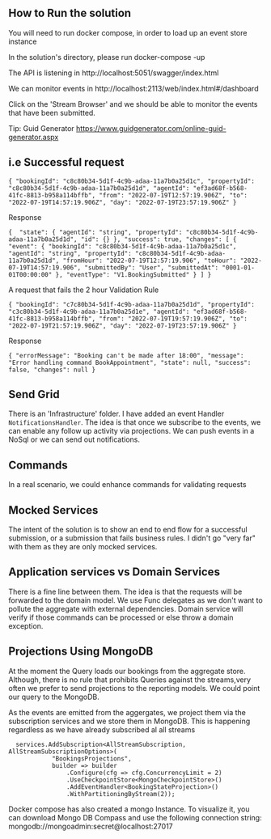 How to Run the solution
-------------------------
You will need to run docker compose, in order to load up an event store instance

In the solution's directory, please run  docker-compose -up

The API is listening in http://localhost:5051/swagger/index.html

We can monitor events in http://localhost:2113/web/index.html#/dashboard

Click on the 'Stream Browser' and we should be able to monitor the events that have been submitted.

Tip: Guid Generator https://www.guidgenerator.com/online-guid-generator.aspx

i.e Successful request
-----------------------------------
`{
"bookingId": "c8c80b34-5d1f-4c9b-adaa-11a7b0a25d1c",
"propertyId": "c8c80b34-5d1f-4c9b-adaa-11a7b0a25d1d",
"agentId": "ef3ad68f-b568-41fc-8813-b958a114bffb",
"from": "2022-07-19T12:57:19.906Z",
"to": "2022-07-19T14:57:19.906Z",
"day": "2022-07-19T23:57:19.906Z"
}`

Response

`{ 
 "state":
 {
"agentId": "string",
"propertyId": "c8c80b34-5d1f-4c9b-adaa-11a7b0a25d1d",
"id": {}
},
"success": true,
"changes": [
{
"event": {
"bookingId": "c8c80b34-5d1f-4c9b-adaa-11a7b0a25d1c",
"agentId": "string",
"propertyId": "c8c80b34-5d1f-4c9b-adaa-11a7b0a25d1d",
"fromHour": "2022-07-19T12:57:19.906",
"toHour": "2022-07-19T14:57:19.906",
"submittedBy": "User",
"submittedAt": "0001-01-01T00:00:00"
},
"eventType": "V1.BookingSubmitted"
}
]
}`

A request that fails the 2 hour Validation Rule

`{
"bookingId": "c7c80b34-5d1f-4c9b-adaa-11a7b0a25d1d",
"propertyId": "c3c80b34-5d1f-4c9b-adaa-11a7b0a25d1e",
"agentId": "ef3ad68f-b568-41fc-8813-b958a114bffb",
"from": "2022-07-19T19:57:19.906Z",
"to": "2022-07-19T21:57:19.906Z",
"day": "2022-07-19T23:57:19.906Z"
}`

Response

`{
"errorMessage": "Booking can't be made after 18:00",
"message": "Error handling command BookAppointment",
"state": null,
"success": false,
"changes": null
}`

Send Grid
----------
There is an 'Infrastructure' folder. I have added an event Handler `NotificationsHandler`.
The idea is that once we subscribe to the events, we can enable any follow up activity via projections. 
We can push events in a NoSql or we can send out notifications.

Commands
--------
In a real scenario, we could enhance commands for validating requests

Mocked Services
---------------
The intent of the solution is to show an end to end flow for a successful submission, or a submission that fails business rules.
I didn't go "very far" with them as they are only mocked services. 

Application services vs Domain Services
--------------
There is a fine line between them. The idea is that the requests will be forwarded to the domain model.
We use Func delegates as we don't want to pollute the aggregate with external dependencies. Domain service will verify if those commands can be
processed or else throw a domain exception.

Projections Using MongoDB
-------------------------

At the moment the Query loads our bookings from the aggregate store. Although, there is no rule that prohibits Queries against the streams,very often
we prefer to send projections to the reporting models. We could point our query to the MongoDB.

As the events are emitted from the aggergates, we project them via the subscription services and we store them in MongoDB.
This is happening regardless as we have already subscribed al all streams 

      services.AddSubscription<AllStreamSubscription, AllStreamSubscriptionOptions>(
                "BookingsProjections",
                builder => builder
                    .Configure(cfg => cfg.ConcurrencyLimit = 2)
                    .UseCheckpointStore<MongoCheckpointStore>()
                    .AddEventHandler<BookingStateProjection>()
                    .WithPartitioningByStream(2));

Docker compose has also created a mongo Instance. To visualize it, you can download Mongo DB Compass and use the following connection string:
mongodb://mongoadmin:secret@localhost:27017